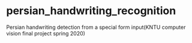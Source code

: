 # persian_handwriting_recognition
Persian handwriting detection from a special form input(KNTU computer vision final project spring 2020)
